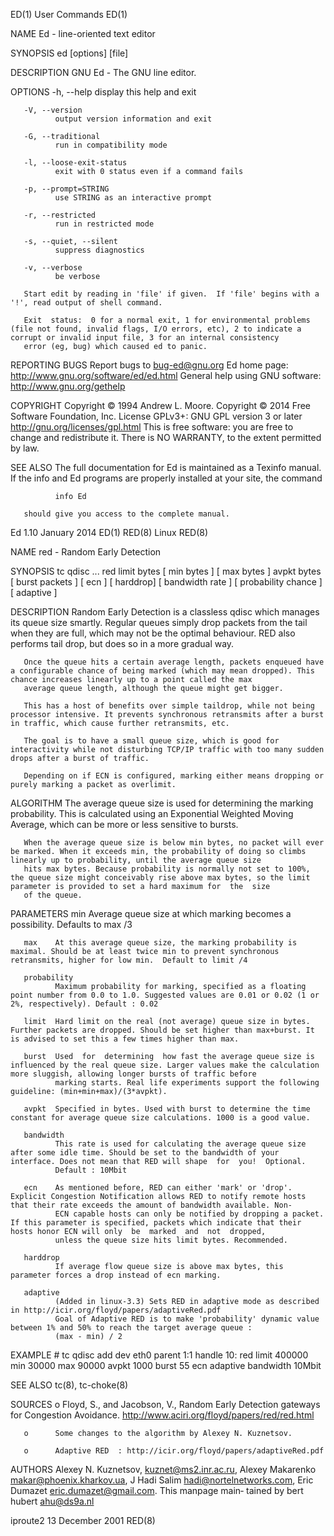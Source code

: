 ED(1)                                                                                        User Commands                                                                                       ED(1)

NAME
       Ed - line-oriented text editor

SYNOPSIS
       ed [options] [file]

DESCRIPTION
       GNU Ed - The GNU line editor.

OPTIONS
       -h, --help
              display this help and exit

       -V, --version
              output version information and exit

       -G, --traditional
              run in compatibility mode

       -l, --loose-exit-status
              exit with 0 status even if a command fails

       -p, --prompt=STRING
              use STRING as an interactive prompt

       -r, --restricted
              run in restricted mode

       -s, --quiet, --silent
              suppress diagnostics

       -v, --verbose
              be verbose

       Start edit by reading in 'file' if given.  If 'file' begins with a '!', read output of shell command.

       Exit  status:  0 for a normal exit, 1 for environmental problems (file not found, invalid flags, I/O errors, etc), 2 to indicate a corrupt or invalid input file, 3 for an internal consistency
       error (eg, bug) which caused ed to panic.

REPORTING BUGS
       Report bugs to bug-ed@gnu.org
       Ed home page: http://www.gnu.org/software/ed/ed.html
       General help using GNU software: http://www.gnu.org/gethelp

COPYRIGHT
       Copyright © 1994 Andrew L. Moore.
       Copyright © 2014 Free Software Foundation, Inc.  License GPLv3+: GNU GPL version 3 or later <http://gnu.org/licenses/gpl.html>
       This is free software: you are free to change and redistribute it.  There is NO WARRANTY, to the extent permitted by law.

SEE ALSO
       The full documentation for Ed is maintained as a Texinfo manual.  If the info and Ed programs are properly installed at your site, the command

              info Ed

       should give you access to the complete manual.

Ed 1.10                                                                                      January 2014                                                                                        ED(1)
RED(8)                                                                                           Linux                                                                                          RED(8)

NAME
       red - Random Early Detection

SYNOPSIS
       tc qdisc ... red limit bytes [ min bytes ] [ max bytes ] avpkt bytes [ burst packets ] [ ecn ] [ harddrop] [ bandwidth rate ] [ probability chance ] [ adaptive ]

DESCRIPTION
       Random  Early Detection is a classless qdisc which manages its queue size smartly. Regular queues simply drop packets from the tail when they are full, which may not be the optimal behaviour.
       RED also performs tail drop, but does so in a more gradual way.

       Once the queue hits a certain average length, packets enqueued have a configurable chance of being marked (which may mean dropped). This chance increases linearly up to a point called the max
       average queue length, although the queue might get bigger.

       This has a host of benefits over simple taildrop, while not being processor intensive. It prevents synchronous retransmits after a burst in traffic, which cause further retransmits, etc.

       The goal is to have a small queue size, which is good for interactivity while not disturbing TCP/IP traffic with too many sudden drops after a burst of traffic.

       Depending on if ECN is configured, marking either means dropping or purely marking a packet as overlimit.

ALGORITHM
       The average queue size is used for determining the marking probability. This is calculated using an Exponential Weighted Moving Average, which can be more or less sensitive to bursts.

       When the average queue size is below min bytes, no packet will ever be marked. When it exceeds min, the probability of doing so climbs linearly up to probability, until the average queue size
       hits max bytes. Because probability is normally not set to 100%, the queue size might conceivably rise above max bytes, so the limit parameter is provided to set a hard maximum for  the  size
       of the queue.

PARAMETERS
       min    Average queue size at which marking becomes a possibility. Defaults to max /3

       max    At this average queue size, the marking probability is maximal. Should be at least twice min to prevent synchronous retransmits, higher for low min.  Default to limit /4

       probability
              Maximum probability for marking, specified as a floating point number from 0.0 to 1.0. Suggested values are 0.01 or 0.02 (1 or 2%, respectively). Default : 0.02

       limit  Hard limit on the real (not average) queue size in bytes. Further packets are dropped. Should be set higher than max+burst. It is advised to set this a few times higher than max.

       burst  Used  for  determining  how fast the average queue size is influenced by the real queue size. Larger values make the calculation more sluggish, allowing longer bursts of traffic before
              marking starts. Real life experiments support the following guideline: (min+min+max)/(3*avpkt).

       avpkt  Specified in bytes. Used with burst to determine the time constant for average queue size calculations. 1000 is a good value.

       bandwidth
              This rate is used for calculating the average queue size after some idle time. Should be set to the bandwidth of your interface. Does not mean that RED will shape  for  you!  Optional.
              Default : 10Mbit

       ecn    As mentioned before, RED can either 'mark' or 'drop'. Explicit Congestion Notification allows RED to notify remote hosts that their rate exceeds the amount of bandwidth available. Non-
              ECN capable hosts can only be notified by dropping a packet. If this parameter is specified, packets which indicate that their hosts honor ECN will only  be  marked  and  not  dropped,
              unless the queue size hits limit bytes. Recommended.

       harddrop
              If average flow queue size is above max bytes, this parameter forces a drop instead of ecn marking.

       adaptive
              (Added in linux-3.3) Sets RED in adaptive mode as described in http://icir.org/floyd/papers/adaptiveRed.pdf
              Goal of Adaptive RED is to make 'probability' dynamic value between 1% and 50% to reach the target average queue :
              (max - min) / 2

EXAMPLE
       # tc qdisc add dev eth0 parent 1:1 handle 10: red
        limit 400000 min 30000 max 90000 avpkt 1000
        burst 55 ecn adaptive bandwidth 10Mbit

SEE ALSO
       tc(8), tc-choke(8)

SOURCES
       o      Floyd, S., and Jacobson, V., Random Early Detection gateways for Congestion Avoidance. http://www.aciri.org/floyd/papers/red/red.html

       o      Some changes to the algorithm by Alexey N. Kuznetsov.

       o      Adaptive RED  : http://icir.org/floyd/papers/adaptiveRed.pdf

AUTHORS
       Alexey  N.  Kuznetsov, <kuznet@ms2.inr.ac.ru>,  Alexey Makarenko <makar@phoenix.kharkov.ua>, J Hadi Salim <hadi@nortelnetworks.com>, Eric Dumazet <eric.dumazet@gmail.com>.  This manpage main‐
       tained by bert hubert <ahu@ds9a.nl>

iproute2                                                                                   13 December 2001                                                                                     RED(8)

